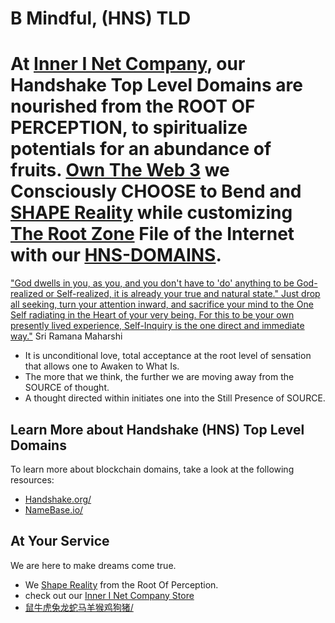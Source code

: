 # B Mindful, (HNS) TLD

# At [Inner I Net Company](http://dlink.innerinetcompany.hns.to/), our Handshake Top Level Domains are nourished from the ROOT OF PERCEPTION, to spiritualize potentials for an abundance of fruits. [Own The Web 3](http://official.owntheweb3.hns.to/) we Consciously CHOOSE to Bend and [SHAPE Reality](http://innerinetcompany.shapereality.hns.to/) while customizing [The Root Zone](http://therootzone.hns.to/) File of the Internet with our [HNS-DOMAINS](http://home.hns-domains.hns.to/).

["God dwells in you, as you, and you don't have to 'do' anything to be God-realized or Self-realized, it is already your true and natural state." Just drop all seeking, turn your attention inward, and sacrifice your mind to the One Self radiating in the Heart of your very being. For this to be your own presently lived experience, Self-Inquiry is the one direct and immediate way."](https://peacefulrivers.homestead.com/Maharshi.html#:~:text="God%20dwells%20in%20you%2C%20as,Heart%20of%20your%20very%20being.&text=in%20quest%20of%20the%20Self%20is%20the%20best%20means) Sri Ramana Maharshi

 - It is unconditional love, total acceptance at the root level of sensation that allows one to Awaken to What Is.
 - The more that we think, the further we are moving away from the SOURCE of thought. 
 - A thought directed within initiates one into the Still Presence of SOURCE.
 
## Learn More about Handshake (HNS) Top Level Domains

To learn more about blockchain domains, take a look at the following resources:

- [Handshake.org/](https://handshake.org/)
- [NameBase.io/](https://namebase.io/)


## At Your Service

 We are here to make dreams come true. 
 
- We [Shape Reality](http://innerinetcompany.shapereality.hns.to/) from the Root Of Perception.
- check out our [Inner I Net Company Store](https://innerinetcompany-store.mybigcommerce.com/)
- [鼠牛虎兔龙蛇马羊猴鸡狗猪/](http://bmindful.鼠牛虎兔龙蛇马羊猴鸡狗猪.hns.to/)

